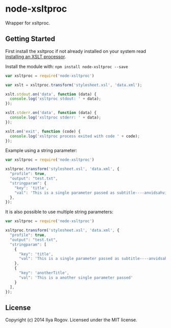 # node-xsltproc

Wrapper for xsltproc.

## Getting Started

First install the xsltproc if not already installed on your system read [installing an XSLT processor](http://www.sagehill.net/docbookxsl/InstallingAProcessor.html).

Install the module with: `npm install node-xsltproc --save`

```javascript
var xsltproc = require('node-xsltproc')

var xslt = xsltproc.transform('stylesheet.xsl', 'data.xml');

xslt.stdout.on('data', function (data) {
  console.log('xsltproc stdout: ' + data);
});

xslt.stderr.on('data', function (data) {
  console.log('xsltproc stderr: ' + data);
});

xslt.on('exit', function (code) {
  console.log('xsltproc process exited with code ' + code);
});
```

Example using a string parameter:

```javascript
var xsltproc = require('node-xsltproc')

xsltproc.transform('stylesheet.xsl', 'data.xml', {
  "profile": true,
  "output": "test.txt",
  "stringparam": {
    "key": 'title',
    "val": 'This is a single parameter passed as subtitle----anvidsahviulasdhvklasdbcuw'
  },
});
```

It is also possible to use multiple string parameters:

```javascript
var xsltproc = require('node-xsltproc')

xsltproc.transform('stylesheet.xsl', 'data.xml', {
  "profile": true,
  "output": "test.txt",
  "stringparam": [
    {
      "key": 'title',
      "val": 'This is a single parameter passed as subtitle----anvidsahviulasdhvklasdbcuw'
    },
    {
      "key": 'anotherTitle',
      "val": 'This is a another single parameter passed'
    }
  ],
});
```

## License

Copyright (c) 2014 Ilya Rogov. Licensed under the MIT license.
